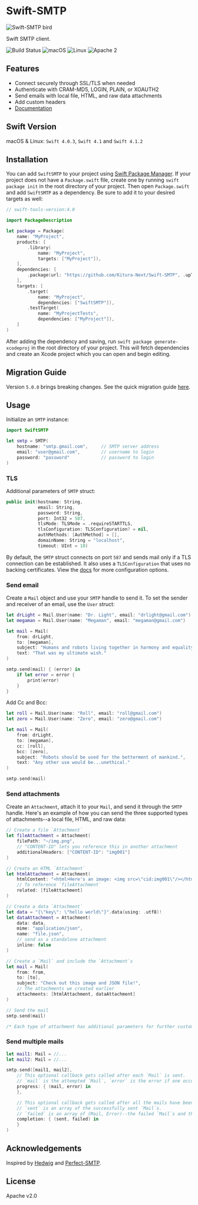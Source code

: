 # Swift-SMTP

![Swift-SMTP bird](https://github.com/Kitura-Next/Swift-SMTP/blob/master/Assets/swift-smtp-bird.png?raw=true)

Swift SMTP client.

![Build Status](https://travis-ci.org/Kitura-Next/Swift-SMTP.svg?branch=master)
![macOS](https://img.shields.io/badge/os-macOS-green.svg?style=flat)
![Linux](https://img.shields.io/badge/os-linux-green.svg?style=flat)
![Apache 2](https://img.shields.io/badge/license-Apache2-blue.svg?style=flat)

## Features

- Connect securely through SSL/TLS when needed
- Authenticate with CRAM-MD5, LOGIN, PLAIN, or XOAUTH2
- Send emails with local file, HTML, and raw data attachments
- Add custom headers
- [Documentation](https://kitura-next.github.io/Swift-SMTP/)

## Swift Version

macOS & Linux: `Swift 4.0.3`, `Swift 4.1` and `Swift 4.1.2`

## Installation

You can add `SwiftSMTP` to your project using [Swift Package Manager](https://swift.org/package-manager/). If your project does not have a `Package.swift` file, create one by running `swift package init` in the root directory of your project. Then open `Package.swift` and add `SwiftSMTP` as a dependency. Be sure to add it to your desired targets as well:

```swift
// swift-tools-version:4.0

import PackageDescription

let package = Package(
    name: "MyProject",
    products: [
        .library(
            name: "MyProject",
            targets: ["MyProject"]),
    ],
    dependencies: [
        .package(url: "https://github.com/Kitura-Next/Swift-SMTP", .upToNextMinor(from: "5.1.0")),    // add the dependency
    ],
    targets: [
        .target(
            name: "MyProject",
            dependencies: ["SwiftSMTP"]),                                                           // add targets
        .testTarget(                                                                                // note "SwiftSMTP" (NO HYPHEN)
            name: "MyProjectTests",
            dependencies: ["MyProject"]),
    ]
)
```

After adding the dependency and saving, run `swift package generate-xcodeproj` in the root directory of your project. This will fetch dependencies and create an Xcode project which you can open and begin editing.

## Migration Guide

Version `5.0.0` brings breaking changes. See the quick migration guide [here](https://github.com/Kitura-Next/Swift-SMTP/blob/master/migration-guide.md).

## Usage

Initialize an `SMTP` instance:

```swift
import SwiftSMTP

let smtp = SMTP(
    hostname: "smtp.gmail.com",     // SMTP server address
    email: "user@gmail.com",        // username to login
    password: "password"            // password to login
)
```

### TLS

Additional parameters of `SMTP` struct:

```swift
public init(hostname: String,
            email: String,
            password: String,
            port: Int32 = 587,
            tlsMode: TLSMode = .requireSTARTTLS,
            tlsConfiguration: TLSConfiguration? = nil,
            authMethods: [AuthMethod] = [],
            domainName: String = "localhost",
            timeout: UInt = 10)
```

By default, the `SMTP` struct connects on port `587` and sends mail only if a TLS connection can be established. It also uses a `TLSConfiguration` that uses no backing certificates. View the [docs](https://kitura-next.github.io/Swift-SMTP/) for more configuration options.

### Send email

Create a `Mail` object and use your `SMTP` handle to send it. To set the sender and receiver of an email, use the `User` struct:

```swift
let drLight = Mail.User(name: "Dr. Light", email: "drlight@gmail.com")
let megaman = Mail.User(name: "Megaman", email: "megaman@gmail.com")

let mail = Mail(
    from: drLight,
    to: [megaman],
    subject: "Humans and robots living together in harmony and equality.",
    text: "That was my ultimate wish."
)

smtp.send(mail) { (error) in
    if let error = error {
        print(error)
    }
}
```

Add Cc and Bcc:

```swift
let roll = Mail.User(name: "Roll", email: "roll@gmail.com")
let zero = Mail.User(name: "Zero", email: "zero@gmail.com")

let mail = Mail(
    from: drLight,
    to: [megaman],
    cc: [roll],
    bcc: [zero],
    subject: "Robots should be used for the betterment of mankind.",
    text: "Any other use would be...unethical."
)

smtp.send(mail)
```

### Send attachments

Create an `Attachment`, attach it to your `Mail`, and send it through the `SMTP` handle. Here's an example of how you can send the three supported types of attachments--a local file, HTML, and raw data:

```swift
// Create a file `Attachment`
let fileAttachment = Attachment(
    filePath: "~/img.png",          
    // "CONTENT-ID" lets you reference this in another attachment
    additionalHeaders: ["CONTENT-ID": "img001"]
)

// Create an HTML `Attachment`
let htmlAttachment = Attachment(
    htmlContent: "<html>Here's an image: <img src=\"cid:img001\"/></html>",
    // To reference `fileAttachment`
    related: [fileAttachment]
)

// Create a data `Attachment`
let data = "{\"key\": \"hello world\"}".data(using: .utf8)!
let dataAttachment = Attachment(
    data: data,
    mime: "application/json",
    name: "file.json",
    // send as a standalone attachment
    inline: false   
)

// Create a `Mail` and include the `Attachment`s
let mail = Mail(
    from: from,
    to: [to],
    subject: "Check out this image and JSON file!",
    // The attachments we created earlier
    attachments: [htmlAttachment, dataAttachment]
)

// Send the mail
smtp.send(mail)

/* Each type of attachment has additional parameters for further customization */
```

### Send multiple mails

```swift
let mail1: Mail = //...
let mail2: Mail = //...

smtp.send([mail1, mail2],
    // This optional callback gets called after each `Mail` is sent.
    // `mail` is the attempted `Mail`, `error` is the error if one occured.
    progress: { (mail, error) in
    },

    // This optional callback gets called after all the mails have been sent.
    // `sent` is an array of the successfully sent `Mail`s.
    // `failed` is an array of (Mail, Error)--the failed `Mail`s and their corresponding errors.
    completion: { (sent, failed) in
    }
)
```

## Acknowledgements

Inspired by [Hedwig](https://github.com/onevcat/Hedwig) and [Perfect-SMTP](https://github.com/PerfectlySoft/Perfect-SMTP).

## License

Apache v2.0

